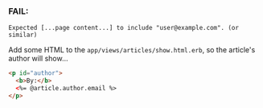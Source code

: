 ### FAIL:

    Expected [...page content...] to include "user@example.com". (or similar)

Add some HTML to the `app/views/articles/show.html.erb`, so the article's author will show...

```html
<p id="author">
  <b>By:</b>
  <%= @article.author.email %>
</p>
```
